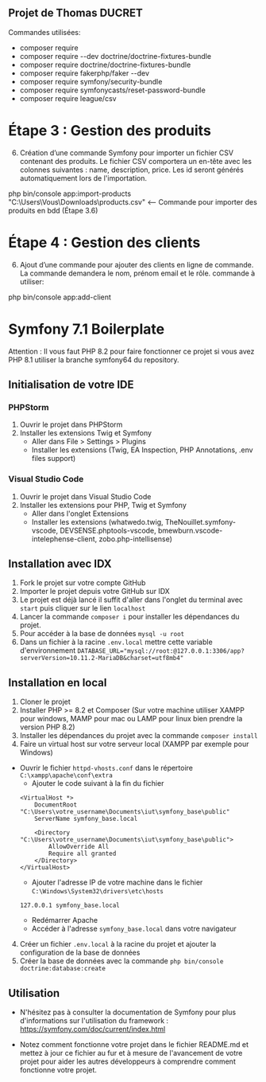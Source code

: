 ## Projet de Thomas DUCRET

Commandes utilisées:

- composer require
- composer require --dev doctrine/doctrine-fixtures-bundle
- composer require doctrine/doctrine-fixtures-bundle
- composer require fakerphp/faker --dev
- composer require symfony/security-bundle
- composer require symfonycasts/reset-password-bundle
- composer require league/csv

# Étape 3 : Gestion des produits

6. Création d’une commande Symfony pour importer un fichier CSV contenant des produits. Le fichier CSV comportera un en-tête avec les colonnes suivantes : name, description, price. Les id seront générés automatiquement lors de l'importation.

php bin/console app:import-products "C:\Users\Vous\Downloads\products.csv" <-- Commande pour importer des produits en bdd (Étape 3.6)

# Étape 4 : Gestion des clients

6. Ajout d’une commande pour ajouter des clients en ligne de commande. La commande demandera le nom, prénom email et le rôle.
commande à utiliser:

php bin/console app:add-client


# Symfony 7.1 Boilerplate 

Attention : Il vous faut PHP 8.2 pour faire fonctionner ce projet si vous avez PHP 8.1 utiliser la branche symfony64 du repository.

## Initialisation de votre IDE

### PHPStorm

1. Ouvrir le projet dans PHPStorm
2. Installer les extensions Twig et Symfony
    - Aller dans File > Settings > Plugins
    - Installer les extensions (Twig, EA Inspection, PHP Annotations, .env files support)

### Visual Studio Code

1. Ouvrir le projet dans Visual Studio Code
2. Installer les extensions pour PHP, Twig et Symfony
    - Aller dans l'onglet Extensions
    - Installer les extensions (whatwedo.twig, TheNouillet.symfony-vscode, DEVSENSE.phptools-vscode, 
    bmewburn.vscode-intelephense-client, zobo.php-intellisense)

## Installation avec IDX

1. Fork le projet sur votre compte GitHub
2. Importer le projet depuis votre GitHub sur IDX
3. Le projet est déjà lancé il suffit d'aller dans l'onglet du terminal avec `start` puis cliquer sur le lien `localhost`
4. Lancer la commande `composer i` pour installer les dépendances du projet.
5. Pour accéder à la base de données `mysql -u root`
6. Dans un fichier à la racine `.env.local` mettre cette variable d'environnement 
`DATABASE_URL="mysql://root:@127.0.0.1:3306/app?serverVersion=10.11.2-MariaDB&charset=utf8mb4"`

## Installation en local

1. Cloner le projet
2. Installer PHP >= 8.2 et Composer (Sur votre machine utiliser XAMPP pour windows, MAMP pour mac ou LAMP pour linux bien prendre la version PHP 8.2)
3. Installer les dépendances du projet avec la commande `composer install`
4. Faire un virtual host sur votre serveur local (XAMPP par exemple pour Windows) 
 - Ouvrir le fichier `httpd-vhosts.conf` dans le répertoire `C:\xampp\apache\conf\extra`
    - Ajouter le code suivant à la fin du fichier
    ```
    <VirtualHost *>
        DocumentRoot "C:\Users\votre_username\Documents\iut\symfony_base\public"
        ServerName symfony_base.local
        
        <Directory "C:\Users\votre_username\Documents\iut\symfony_base\public">
            AllowOverride All
            Require all granted
        </Directory>
    </VirtualHost>
    ```
    - Ajouter l'adresse IP de votre machine dans le fichier `C:\Windows\System32\drivers\etc\hosts`
    ```
    127.0.0.1 symfony_base.local
    ```
    - Redémarrer Apache
    - Accéder à l'adresse `symfony_base.local` dans votre navigateur

4. Créer un fichier `.env.local` à la racine du projet et ajouter la configuration de la base de données
5. Créer la base de données avec la commande `php bin/console doctrine:database:create`

## Utilisation

- N'hésitez pas à consulter la documentation de Symfony pour plus d'informations sur l'utilisation du framework : https://symfony.com/doc/current/index.html

- Notez comment fonctionne votre projet dans le fichier README.md et mettez à jour ce fichier au fur et à mesure de l'avancement de votre projet pour aider les autres développeurs à comprendre comment fonctionne votre projet.
